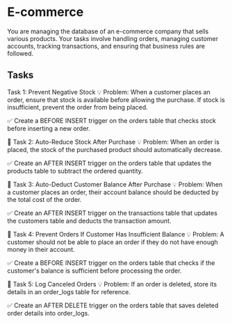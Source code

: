 # E-commerce
You are managing the database of an e-commerce company that sells various products. Your tasks involve handling orders, managing customer accounts, tracking transactions, and ensuring that business rules are followed.
## Tasks
 Task 1: Prevent Negative Stock
💡 Problem:
When a customer places an order, ensure that stock is available before allowing the purchase. If stock is insufficient, prevent the order from being placed.

✅ Create a BEFORE INSERT trigger on the orders table that checks stock before inserting a new order.

📝 Task 2: Auto-Reduce Stock After Purchase
💡 Problem:
When an order is placed, the stock of the purchased product should automatically decrease.

✅ Create an AFTER INSERT trigger on the orders table that updates the products table to subtract the ordered quantity.

📝 Task 3: Auto-Deduct Customer Balance After Purchase
💡 Problem:
When a customer places an order, their account balance should be deducted by the total cost of the order.

✅ Create an AFTER INSERT trigger on the transactions table that updates the customers table and deducts the transaction amount.

📝 Task 4: Prevent Orders If Customer Has Insufficient Balance
💡 Problem:
A customer should not be able to place an order if they do not have enough money in their account.

✅ Create a BEFORE INSERT trigger on the orders table that checks if the customer's balance is sufficient before processing the order.

📝 Task 5: Log Canceled Orders
💡 Problem:
If an order is deleted, store its details in an order_logs table for reference.

✅ Create an AFTER DELETE trigger on the orders table that saves deleted order details into order_logs.

